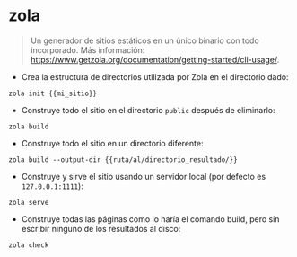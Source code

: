 # zola

> Un generador de sitios estáticos en un único binario con todo incorporado.
> Más información: <https://www.getzola.org/documentation/getting-started/cli-usage/>.

- Crea la estructura de directorios utilizada por Zola en el directorio dado:

`zola init {{mi_sitio}}`

- Construye todo el sitio en el directorio `public` después de eliminarlo:

`zola build`

- Construye todo el sitio en un directorio diferente:

`zola build --output-dir {{ruta/al/directorio_resultado/}}`

- Construye y sirve el sitio usando un servidor local (por defecto es `127.0.0.1:1111`):

`zola serve`

- Construye todas las páginas como lo haría el comando build, pero sin escribir ninguno de los resultados al disco:

`zola check`
